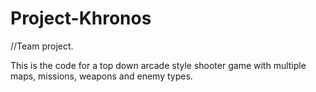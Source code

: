 # Project-Khronos

//Team project.

This is the code for a top down arcade style shooter game with multiple maps, missions, weapons and
enemy types.
